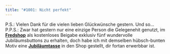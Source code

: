 ```yaml
---
title: "#1001: Nicht perfekt"
---
```


P.S.: Vielen Dank für die vielen lieben Glückwünsche gestern. Und so...
P.P.S.: Zwar hat gestern nur eine einzige Person die Gelegenehit genutzt, im <a href="http://fredshop.spreadshirt.net/-/-/Shop/"><strong>Fredshop</strong></a> als kostenloses Beigabe exklusiv fünf wundervolle Jubiläumsbuttons zu erhalten, doch habe ich mit demselben hübsch-bunten Motiv eine <a href="http://fredshop.spreadshirt.net/de/DE/Shop/Article/Index/article/Jubilaeumstasse-6874712"><strong>Jubiläumtasse</strong></a> in den Shop gestellt, dir fortan erwerbbar ist.

